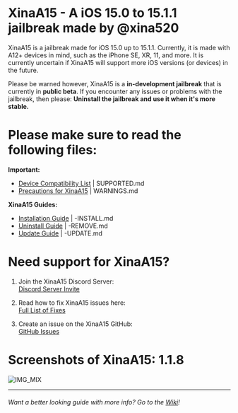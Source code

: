 # XinaA15 - A iOS 15.0 to 15.1.1 jailbreak made by @xina520
XinaA15 is a jailbreak made for iOS 15.0 up to 15.1.1. Currently, it is made with A12+ devices in mind, such as the iPhone SE, XR, 11, and more. It is currently uncertain if XinaA15 will support more iOS versions (or devices) in the future.

Please be warned however, XinaA15 is a **in-development jailbreak** that is currently in **public beta**. If you encounter any issues or problems with the jailbreak, then please: **Uninstall the jailbreak and use it when it's more stable.**

# Please make sure to read the following files:
**Important:**
- [Device Compatibility List](https://github.com/NotDarkn/XinaA15/blob/main/SUPPORTED.md) | SUPPORTED.md
- [Precautions for XinaA15](https://github.com/NotDarkn/XinaA15/blob/main/WARNINGS.md) | WARNINGS.md

**XinaA15 Guides:**
- [Installation Guide](https://github.com/NotDarkn/XinaA15/blob/main/-INSTALL.md) | -INSTALL.md
- [Uninstall Guide](https://github.com/NotDarkn/XinaA15/blob/main/-REMOVE.md) | -REMOVE.md
- [Update Guide](https://github.com/NotDarkn/XinaA15/blob/main/-UPDATE.md) | -UPDATE.md

# Need support for XinaA15?

1. Join the XinaA15 Discord Server:<br>
[Discord Server Invite](https://discord.gg/xina-a15)

2. Read how to fix XinaA15 issues here:<br>
[Full List of Fixes](https://github.com/NotDarkn/XinaA15/wiki/Fixes)

3. Create an issue on the XinaA15 GitHub:<br>
[GitHub Issues](https://github.com/jacksight/xina520_official_jailbreak/issues)

# Screenshots of XinaA15: 1.1.8
![IMG_MIX](https://user-images.githubusercontent.com/73033672/224593228-a0b5de43-4fb3-4722-af5c-8a450ef0f256.PNG)
***
###### Want a better looking guide with more info? Go to the [Wiki](https://github.com/NotDarkn/XinaA15/wiki)!
